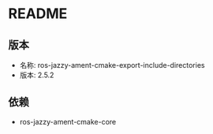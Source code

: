 # README

## 版本

- 名称: ros-jazzy-ament-cmake-export-include-directories
- 版本: 2.5.2

## 依赖

- ros-jazzy-ament-cmake-core